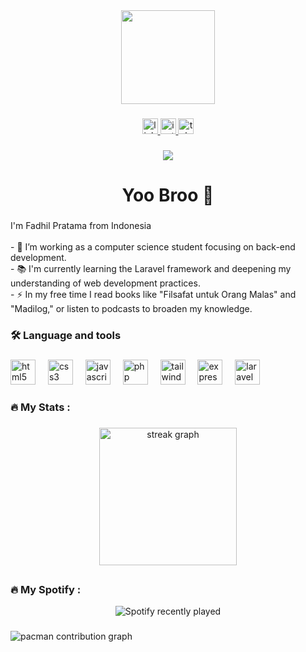 <div align="center">
  <img height="150" src="https://media.giphy.com/media/M9gbBd9nbDrOTu1Mqx/giphy.gif"  />
</div>

###

<div align="center">
  <a href="https://www.linkedin.com/in/fadhil-pratama-a6960b335/" target="_blank">
    <img src="https://img.shields.io/static/v1?message=LinkedIn&logo=linkedin&label=&color=0077B5&logoColor=white&labelColor=&style=for-the-badge" height="25" alt="linkedin logo"  />
  </a>
  <a href="https://www.instagram.com/fdhlprtmaa_/" target="_blank">
    <img src="https://img.shields.io/static/v1?message=Instagram&logo=instagram&label=&color=E4405F&logoColor=white&labelColor=&style=for-the-badge" height="25" alt="instagram logo"  />
  </a>
  <a href="https://t.me/fdhlprtma" target="_blank">
    <img src="https://img.shields.io/static/v1?message=Telegram&logo=telegram&label=&color=2CA5E0&logoColor=white&labelColor=&style=for-the-badge" height="25" alt="telegram logo"  />
  </a>
</div>

###

<div align="center">
  <img src="https://visitor-badge.laobi.icu/badge?page_id=fdhlprtma.fdhlprtma&"  />
</div>

###

<h1 align="center">Yoo Broo 👋</h1>

###

<h3 align="left"></h3>

###

<p align="left">I'm Fadhil Pratama from Indonesia<br><br>- 🔭  I’m working as a computer science student focusing on back-end development.<br>- 📚  I'm currently learning the Laravel framework and deepening my understanding of web development practices.<br>- ⚡  In my free time I read books like "Filsafat untuk Orang Malas" and "Madilog," or listen to podcasts to broaden my knowledge.</p>

###

<h3 align="left">🛠 Language and tools</h3>

###

<div align="left">
  <img src="https://cdn.jsdelivr.net/gh/devicons/devicon/icons/html5/html5-original.svg" height="40" alt="html5 logo"  />
  <img width="12" />
  <img src="https://cdn.jsdelivr.net/gh/devicons/devicon/icons/css3/css3-original.svg" height="40" alt="css3 logo"  />
  <img width="12" />
  <img src="https://cdn.jsdelivr.net/gh/devicons/devicon/icons/javascript/javascript-original.svg" height="40" alt="javascript logo"  />
  <img width="12" />
  <img src="https://cdn.jsdelivr.net/gh/devicons/devicon/icons/php/php-original.svg" height="40" alt="php logo"  />
  <img width="12" />
  <img src="https://cdn.jsdelivr.net/gh/devicons/devicon/icons/tailwindcss/tailwindcss-original-wordmark.svg" height="40" alt="tailwindcss logo"  />
  <img width="12" />
  <img src="https://cdn.jsdelivr.net/gh/devicons/devicon/icons/express/express-original.svg" height="40" alt="express logo"  />
  <img width="12" />
  <img src="https://cdn.jsdelivr.net/gh/devicons/devicon/icons/laravel/laravel-original.svg" height="40" alt="laravel logo"  />
</div>

###

<h3 align="left">🔥   My Stats :</h3>

###

<div align="center">
  <img src="https://streak-stats.demolab.com?user=fdhlprtma&locale=en&mode=daily&theme=dark&hide_border=false&border_radius=5&order=3" height="220" alt="streak graph"  />
</div>

##

<h3 align="left">🔥   My Spotify :</h3>
<div align="center">
  <img src="https://spotify-recently-played-readme.vercel.app/api?user=jeffreyca16&count=1" alt="Spotify recently played" />
</div>

###

<picture>
  <source media="(prefers-color-scheme: dark)" srcset="https://raw.githubusercontent.com/fdhlprtma/fdhlprtma/output/pacman-contribution-graph-dark.svg">
  <source media="(prefers-color-scheme: light)" srcset="https://raw.githubusercontent.com/fdhlprtma/fdhlprtma/output/pacman-contribution-graph.svg">
  <img alt="pacman contribution graph" src="https://raw.githubusercontent.com/fdhlprtma/fdhlprtma/output/pacman-contribution-graph.svg">
</picture>

###

